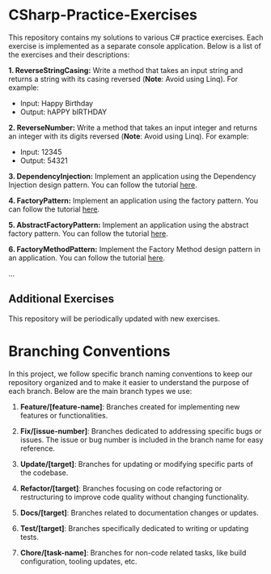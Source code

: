 # CSharp-Practice-Exercises

This repository contains my solutions to various C# practice exercises. Each exercise is implemented as a separate console application. Below is a list of the exercises and their descriptions:

**1. ReverseStringCasing:**
   Write a method that takes an input string and returns a string with its casing reversed (**Note**: Avoid using Linq). For example:
   - Input: Happy Birthday
   - Output: hAPPY bIRTHDAY

**2. ReverseNumber:**
   Write a method that takes an input integer and returns an integer with its digits reversed (**Note**: Avoid using Linq). For example:
   - Input: 12345
   - Output: 54321

**3. DependencyInjection:**
   Implement an application using the Dependency Injection design pattern. You can follow the tutorial [here](https://www.c-sharpcorner.com/article/dependency-injection-in-net-co-understanding-the-fundamentals-and-best-pract/).

**4. FactoryPattern:**
   Implement an application using the factory pattern. You can follow the tutorial [here](https://dotnettutorials.net/lesson/factory-design-pattern-csharp/).

**5. AbstractFactoryPattern:**
   Implement an application using the abstract factory pattern. You can follow the tutorial [here](https://dotnettutorials.net/lesson/abstract-factory-design-pattern-csharp/).

**6. FactoryMethodPattern:**
   Implement the Factory Method design pattern in an application. You can follow the tutorial [here](https://www.csharptutorial.net/csharp-design-patterns/csharp-factory-method/).

...

## Additional Exercises

This repository will be periodically updated with new exercises.

# Branching Conventions

In this project, we follow specific branch naming conventions to keep our repository organized and to make it easier to understand the purpose of each branch. Below are the main branch types we use:

1. **Feature/[feature-name]**: Branches created for implementing new features or functionalities.

2. **Fix/[issue-number]**: Branches dedicated to addressing specific bugs or issues. The issue or bug number is included in the branch name for easy reference.

3. **Update/[target]**: Branches for updating or modifying specific parts of the codebase.

4. **Refactor/[target]**: Branches focusing on code refactoring or restructuring to improve code quality without changing functionality.

5. **Docs/[target]**: Branches related to documentation changes or updates.

6. **Test/[target]**: Branches specifically dedicated to writing or updating tests.

7. **Chore/[task-name]**: Branches for non-code related tasks, like build configuration, tooling updates, etc.

